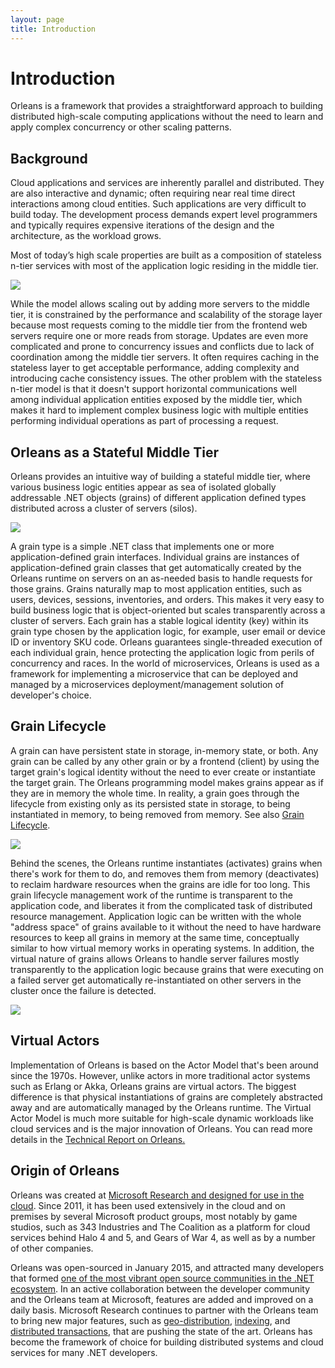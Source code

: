 ```yaml
---
layout: page
title: Introduction
---
```


# Introduction

Orleans is a framework that provides a straightforward approach to building distributed high-scale computing applications without the need to learn and apply complex concurrency or other scaling patterns.

## Background

Cloud applications and services are inherently parallel and distributed.
They are also interactive and dynamic; often requiring near real time direct interactions among cloud entities.
Such applications are very difficult to build today.
The development process demands expert level programmers and typically requires expensive iterations of the design and the architecture, as the workload grows.

Most of today’s high scale properties are built as a composition of stateless n-tier services with most of the application logic residing in the middle tier.

![](./images/n-tier.png)

While the model allows scaling out by adding more servers to the middle tier, it is constrained by the performance and scalability of the storage layer because most requests coming to the middle tier from the frontend web servers require one or more reads from storage. 
Updates are even more complicated and prone to concurrency issues and conflicts due to lack of coordination among the middle tier servers.
It often requires caching in the stateless layer to get acceptable performance, adding complexity and introducing cache consistency issues.
The other problem with the stateless n-tier model is that it doesn't support horizontal communications well among individual application entities exposed by the middle tier, which makes it hard to implement complex business logic with multiple entities performing individual operations as part of processing a request.

## Orleans as a Stateful Middle Tier

Orleans provides an intuitive way of building a stateful middle tier, where various business logic entities appear as sea of isolated globally addressable .NET objects (grains) of different application defined types distributed across a cluster of servers (silos).

![](./images/actor_middle_tier.png)

A grain type is a simple .NET class that implements one or more application-defined grain interfaces.
Individual grains are instances of application-defined grain classes that get automatically created by the Orleans runtime on servers on an as-needed basis to handle requests for those grains.
Grains naturally map to most application entities, such as users, devices, sessions, inventories, and orders. 
This makes it very easy to build business logic that is object-oriented but scales transparently across a cluster of servers.
Each grain has a stable logical identity (key) within its grain type chosen by the application logic, for example, user email or device ID or inventory SKU code.
Orleans guarantees single-threaded execution of each individual grain, hence protecting the application logic from perils of concurrency and races.
In the world of microservices, Orleans is used as a framework for implementing a microservice that can be deployed and managed by a microservices deployment/management solution of developer's choice.

## Grain Lifecycle

A grain can have persistent state in storage, in-memory state, or both.
Any grain can be called by any other grain or by a frontend (client) by using the target grain's logical identity without the need to ever create or instantiate the target grain.
The Orleans programming model makes grains appear as if they are in memory the whole time.
In reality, a grain goes through the lifecycle from existing only as its persisted state in storage, to being instantiated in memory, to being removed from memory.
See also [Grain Lifecycle](/grains/grain_lifecycle.md).


![](./images/grain_lifecycle.png)

Behind the scenes, the Orleans runtime instantiates (activates) grains when there's work for them to do, and removes them from memory (deactivates) to reclaim hardware resources when the grains are idle for too long.
This grain lifecycle management work of the runtime is transparent to the application code, and liberates it from the complicated task of distributed resource management.
Application logic can be written with the whole "address space" of grains available to it without the need to have hardware resources to keep all grains in memory at the same time, conceptually similar to how virtual memory works in operating systems.
In addition, the virtual nature of grains allows Orleans to handle server failures mostly transparently to the application logic because grains that were executing on a failed server get automatically re-instantiated on other servers in the cluster once the failure is detected.

![](images/server-failure.png)

## Virtual Actors

Implementation of Orleans is based on the Actor Model that's been around since the 1970s. 
However, unlike actors in more traditional actor systems such as Erlang or Akka, Orleans grains are virtual actors.
The biggest difference is that physical instantiations of grains are completely abstracted away and are automatically managed by the Orleans runtime.
The Virtual Actor Model is much more suitable for high-scale dynamic workloads like cloud services and is the major innovation of Orleans.
You can read more details in the [Technical Report on Orleans.](https://www.microsoft.com/en-us/research/publication/orleans-distributed-virtual-actors-for-programmability-and-scalability)

## Origin of Orleans

Orleans was created at [Microsoft Research and designed for use in the cloud](https://www.microsoft.com/en-us/research/publication/orleans-distributed-virtual-actors-for-programmability-and-scalability/).
Since 2011, it has been used extensively in the cloud and on premises by several Microsoft product groups, most notably by game studios, such as 343 Industries and The Coalition as a platform for cloud services behind Halo 4 and 5, and Gears of War 4, as well as by a number of other companies.

Orleans was open-sourced in January 2015, and attracted many developers that formed [one of the most vibrant open source communities in the .NET ecosystem](http://mattwarren.org/2016/11/23/open-source-net-2-years-later/).
In an active collaboration between the developer community and the Orleans team at Microsoft, features are added and improved on a daily basis.
Microsoft Research continues to partner with the Orleans team to bring new major features, such as [geo-distribution](https://www.microsoft.com/en-us/research/publication/geo-distribution-actor-based-services/), [indexing](https://www.microsoft.com/en-us/research/publication/indexing-in-an-actor-oriented-database/), and [distributed transactions](https://www.microsoft.com/en-us/research/publication/transactions-distributed-actors-cloud-2/), that are pushing the state of the art.
Orleans has become the framework of choice for building distributed systems and cloud services for many .NET developers.